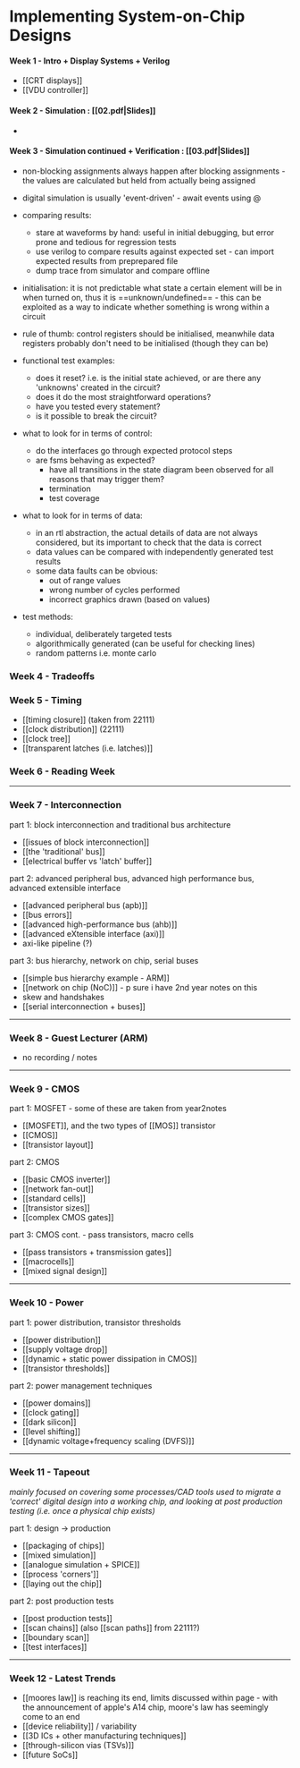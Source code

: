 # Implementing System-on-Chip Designs

#### Week 1 - Intro + Display Systems + Verilog
- [[CRT displays]]
- [[VDU controller]]


#### Week 2 - Simulation : [[02.pdf|Slides]]
-

#### Week 3 - Simulation continued + Verification : [[03.pdf|Slides]] 
- non-blocking assignments always happen after blocking assignments - the values are calculated but held from actually being assigned
- digital simulation is usually 'event-driven' - await events using @

- comparing results:
	- stare at waveforms by hand: useful in initial debugging, but error prone and tedious for regression tests
	- use verilog to compare results against expected set - can import expected results from preprepared file
	- dump trace from simulator and compare offline
- initialisation: it is not predictable what state a certain element will be in when turned on, thus it is ==unknown/undefined== - this can be exploited as a way to indicate whether something is wrong within a circuit
- rule of thumb: control registers should be initialised, meanwhile data registers probably don't need to be initialised (though they can be)

 - functional test examples:
	 - does it reset? i.e. is the initial state achieved, or are there any 'unknowns' created in the circuit?
	 - does it do the most straightforward operations?
	 - have you tested every statement?
	 - is it possible to break the circuit?
 - what to look for in terms of control:
	 - do the interfaces go through expected protocol steps
	 - are fsms behaving as expected?
		 - have all transitions in the state diagram been observed for all reasons that may trigger them?
		 - termination
		 - test coverage
 - what to look for in terms of data:
	 - in an rtl abstraction, the actual details of data are not always considered, but its important to check that the data is correct
	 - data values can be compared with independently generated test results
	 - some data faults can be obvious:
		 - out of range values
		 - wrong number of cycles performed
		 - incorrect graphics drawn (based on values)
- test methods:
	- individual, deliberately targeted tests
	- algorithmically generated (can be useful for checking lines)
	- random patterns i.e. monte carlo

### Week 4 - Tradeoffs 

### Week 5 - Timing
- [[timing closure]] (taken from 22111)
- [[clock distribution]] (22111)
- [[clock tree]]
- [[transparent latches (i.e. latches)]]

### Week 6 - Reading Week
***
### Week 7 - Interconnection
part 1: block interconnection and traditional bus architecture
- [[issues of block interconnection]]
- [[the 'traditional' bus]]
- [[electrical buffer vs 'latch' buffer]]

part 2: advanced peripheral bus, advanced high performance bus, advanced extensible interface
- [[advanced peripheral bus (apb)]]
- [[bus errors]]
- [[advanced high-performance bus (ahb)]]
- [[advanced eXtensible interface (axi)]]
- axi-like pipeline (?)

part 3: bus hierarchy, network on chip, serial buses
- [[simple bus hierarchy example - ARM]]
- [[network on chip (NoC)]] - p sure i have 2nd year notes on this
- skew and handshakes
- [[serial interconnection + buses]]
***
### Week 8 - Guest Lecturer (ARM)
- no recording / notes
***
### Week 9 - CMOS
part 1: MOSFET - some of these are taken from year2notes
- [[MOSFET]], and the two types of [[MOS]] transistor
- [[CMOS]]
- [[transistor layout]]

part 2: CMOS
- [[basic CMOS inverter]]
- [[network fan-out]]
- [[standard cells]]
- [[transistor sizes]]
- [[complex CMOS gates]]

part 3: CMOS cont. - pass transistors, macro cells
- [[pass transistors + transmission gates]]
- [[macrocells]]
- [[mixed signal design]]
***
### Week 10 - Power
part 1: power distribution, transistor thresholds
- [[power distribution]]
- [[supply voltage drop]]
- [[dynamic + static power dissipation in CMOS]]
- [[transistor thresholds]]

part 2: power management techniques
- [[power domains]]
- [[clock gating]]
- [[dark silicon]]
- [[level shifting]]
- [[dynamic voltage+frequency scaling (DVFS)]]

***
### Week 11 - Tapeout
*mainly focused on covering some processes/CAD tools used to migrate a 'correct' digital design into a working chip, and looking at post production testing (i.e. once a physical chip exists)*

part 1: design $\rightarrow$ production
- [[packaging of chips]]
- [[mixed simulation]]
- [[analogue simulation + SPICE]]
- [[process 'corners']]
- [[laying out the chip]]

part 2: post production tests
- [[post production tests]]
- [[scan chains]] (also [[scan paths]] from 22111?)
- [[boundary scan]]
- [[test interfaces]]
***
### Week 12 - Latest Trends
- [[moores law]] is reaching its end, limits discussed within page - with the announcement of apple's A14 chip, moore's law has seemingly come to an end
- [[device reliability]] / variability 
- [[3D ICs + other manufacturing techniques]]
- [[through-silicon vias (TSVs)]]
- [[future SoCs]]